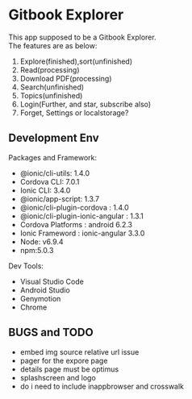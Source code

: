 # Gitbook Explorer
This app supposed to be a Gitbook Explorer.  
The features are as below:
1. Explore(finished),sort(unfinished)
2. Read(processing)
3. Download PDF(processing)
4. Search(unfinished)
5. Topics(unfinished)
6. Login(Further, and star, subscribe also)
7. Forget, Settings or localstorage?

## Development Env

Packages and Framework:
* @ionic/cli-utils: 1.4.0
* Cordova CLI: 7.0.1
* Ionic CLI: 3.4.0
* @ionic/app-script: 1.3.7
* @ionic/cli-plugin-cordova : 1.4.0
* @ionic/cli-plugin-ionic-angular : 1.3.1
* Cordova Platforms : android 6.2.3
* Ionic Frameword : ionic-angular 3.3.0
* Node: v6.9.4
* npm:5.0.3

Dev Tools:
* Visual Studio Code
* Android Studio
* Genymotion
* Chrome

## BUGS and TODO
* embed img source relative url issue
* pager for the expore page
* details page must be optimus
* splashscreen and logo
* do i need to include inappbrowser and crosswalk
